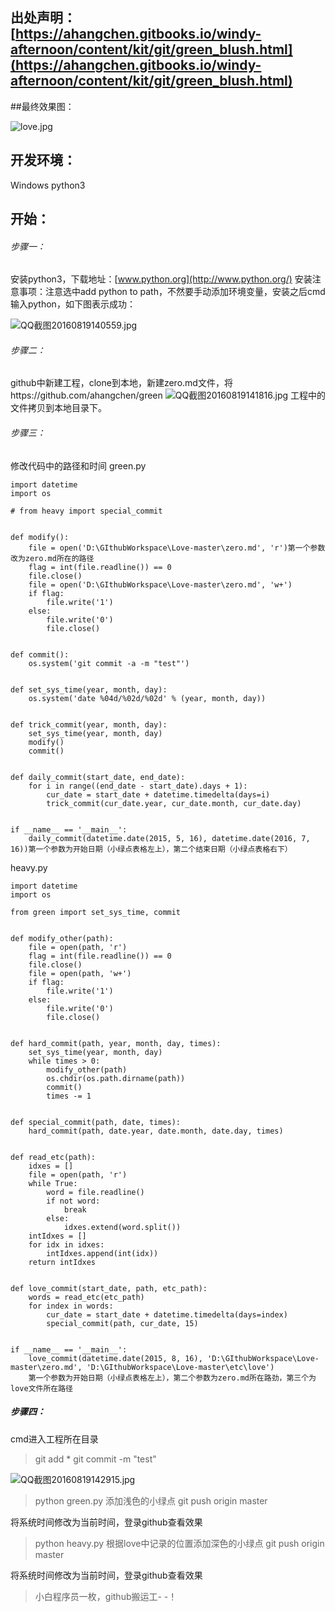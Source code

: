 
## 出处声明：[https://ahangchen.gitbooks.io/windy-afternoon/content/kit/git/green_blush.html](https://ahangchen.gitbooks.io/windy-afternoon/content/kit/git/green_blush.html)
##最终效果图：

![love.jpg](http://upload-images.jianshu.io/upload_images/2761819-b8475fb1e47d1630.jpg?imageMogr2/auto-orient/strip%7CimageView2/2/w/1240)
## 开发环境：
Windows
python3
## 开始：
###### 步骤一：
安装python3，下载地址：[www.python.org](http://www.python.org/)
安装注意事项：注意选中add python to path，不然要手动添加环境变量，安装之后cmd输入python，如下图表示成功：

![QQ截图20160819140559.jpg](http://upload-images.jianshu.io/upload_images/2761819-6567869606030c83.jpg?imageMogr2/auto-orient/strip%7CimageView2/2/w/1240)
###### 步骤二：
github中新建工程，clone到本地，新建zero.md文件，将https://github.com/ahangchen/green
![QQ截图20160819141816.jpg](http://upload-images.jianshu.io/upload_images/2761819-c44874576b641357.jpg?imageMogr2/auto-orient/strip%7CimageView2/2/w/1240)
工程中的文件拷贝到本地目录下。
###### 步骤三：
修改代码中的路径和时间
green.py
```
import datetime
import os

# from heavy import special_commit


def modify():
    file = open('D:\GIthubWorkspace\Love-master\zero.md', 'r')第一个参数改为zero.md所在的路径
    flag = int(file.readline()) == 0
    file.close()
    file = open('D:\GIthubWorkspace\Love-master\zero.md', 'w+')
    if flag:
        file.write('1')
    else:
        file.write('0')
        file.close()


def commit():
    os.system('git commit -a -m "test"')


def set_sys_time(year, month, day):
    os.system('date %04d/%02d/%02d' % (year, month, day))


def trick_commit(year, month, day):
    set_sys_time(year, month, day)
    modify()
    commit()


def daily_commit(start_date, end_date):
    for i in range((end_date - start_date).days + 1):
        cur_date = start_date + datetime.timedelta(days=i)
        trick_commit(cur_date.year, cur_date.month, cur_date.day)


if __name__ == '__main__':
    daily_commit(datetime.date(2015, 5, 16), datetime.date(2016, 7, 16))第一个参数为开始日期（小绿点表格左上），第二个结束日期（小绿点表格右下）

```
heavy.py
```
import datetime
import os

from green import set_sys_time, commit


def modify_other(path):
    file = open(path, 'r')
    flag = int(file.readline()) == 0
    file.close()
    file = open(path, 'w+')
    if flag:
        file.write('1')
    else:
        file.write('0')
        file.close()


def hard_commit(path, year, month, day, times):
    set_sys_time(year, month, day)
    while times > 0:
        modify_other(path)
        os.chdir(os.path.dirname(path))
        commit()
        times -= 1


def special_commit(path, date, times):
    hard_commit(path, date.year, date.month, date.day, times)


def read_etc(path):
    idxes = []
    file = open(path, 'r')
    while True:
        word = file.readline()
        if not word:
            break
        else:
            idxes.extend(word.split())
    intIdxes = []
    for idx in idxes:
        intIdxes.append(int(idx))
    return intIdxes


def love_commit(start_date, path, etc_path):
    words = read_etc(etc_path)
    for index in words:
        cur_date = start_date + datetime.timedelta(days=index)
        special_commit(path, cur_date, 15)


if __name__ == '__main__':
    love_commit(datetime.date(2015, 8, 16), 'D:\GIthubWorkspace\Love-master\zero.md', 'D:\GIthubWorkspace\Love-master\etc\love')
	第一个参数为开始日期（小绿点表格左上），第二个参数为zero.md所在路劲，第三个为love文件所在路径
```
##### 步骤四：
cmd进入工程所在目录
>git add *
>git commit -m "test"

![QQ截图20160819142915.jpg](http://upload-images.jianshu.io/upload_images/2761819-e5b88676ca563df2.jpg?imageMogr2/auto-orient/strip%7CimageView2/2/w/1240)
>python green.py 添加浅色的小绿点
>git push origin master

将系统时间修改为当前时间，登录github查看效果
>python heavy.py 根据love中记录的位置添加深色的小绿点
>git push origin master

将系统时间修改为当前时间，登录github查看效果

>小白程序员一枚，github搬运工- -！



